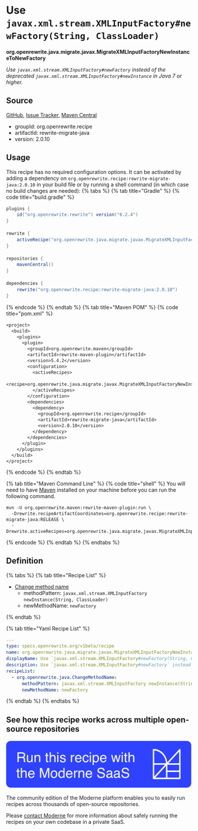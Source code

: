 # Use `javax.xml.stream.XMLInputFactory#newFactory(String, ClassLoader)`

**org.openrewrite.java.migrate.javax.MigrateXMLInputFactoryNewInstanceToNewFactory**

_Use `javax.xml.stream.XMLInputFactory#newFactory` instead of the deprecated `javax.xml.stream.XMLInputFactory#newInstance` in Java 7 or higher._

## Source

[GitHub](https://github.com/openrewrite/rewrite-migrate-java/blob/main/src/main/resources/META-INF/rewrite/javax-xml-stream.yml), [Issue Tracker](https://github.com/openrewrite/rewrite-migrate-java/issues), [Maven Central](https://central.sonatype.com/artifact/org.openrewrite.recipe/rewrite-migrate-java/2.0.10/jar)

* groupId: org.openrewrite.recipe
* artifactId: rewrite-migrate-java
* version: 2.0.10


## Usage

This recipe has no required configuration options. It can be activated by adding a dependency on `org.openrewrite.recipe:rewrite-migrate-java:2.0.10` in your build file or by running a shell command (in which case no build changes are needed): 
{% tabs %}
{% tab title="Gradle" %}
{% code title="build.gradle" %}
```groovy
plugins {
    id("org.openrewrite.rewrite") version("6.2.4")
}

rewrite {
    activeRecipe("org.openrewrite.java.migrate.javax.MigrateXMLInputFactoryNewInstanceToNewFactory")
}

repositories {
    mavenCentral()
}

dependencies {
    rewrite("org.openrewrite.recipe:rewrite-migrate-java:2.0.10")
}
```
{% endcode %}
{% endtab %}
{% tab title="Maven POM" %}
{% code title="pom.xml" %}
```markup
<project>
  <build>
    <plugins>
      <plugin>
        <groupId>org.openrewrite.maven</groupId>
        <artifactId>rewrite-maven-plugin</artifactId>
        <version>5.4.2</version>
        <configuration>
          <activeRecipes>
            <recipe>org.openrewrite.java.migrate.javax.MigrateXMLInputFactoryNewInstanceToNewFactory</recipe>
          </activeRecipes>
        </configuration>
        <dependencies>
          <dependency>
            <groupId>org.openrewrite.recipe</groupId>
            <artifactId>rewrite-migrate-java</artifactId>
            <version>2.0.10</version>
          </dependency>
        </dependencies>
      </plugin>
    </plugins>
  </build>
</project>
```
{% endcode %}
{% endtab %}

{% tab title="Maven Command Line" %}
{% code title="shell" %}
You will need to have [Maven](https://maven.apache.org/download.cgi) installed on your machine before you can run the following command.

```shell
mvn -U org.openrewrite.maven:rewrite-maven-plugin:run \
  -Drewrite.recipeArtifactCoordinates=org.openrewrite.recipe:rewrite-migrate-java:RELEASE \
  -Drewrite.activeRecipes=org.openrewrite.java.migrate.javax.MigrateXMLInputFactoryNewInstanceToNewFactory
```
{% endcode %}
{% endtab %}
{% endtabs %}

## Definition

{% tabs %}
{% tab title="Recipe List" %}
* [Change method name](../../../java/changemethodname.md)
  * methodPattern: `javax.xml.stream.XMLInputFactory newInstance(String, ClassLoader)`
  * newMethodName: `newFactory`

{% endtab %}

{% tab title="Yaml Recipe List" %}
```yaml
---
type: specs.openrewrite.org/v1beta/recipe
name: org.openrewrite.java.migrate.javax.MigrateXMLInputFactoryNewInstanceToNewFactory
displayName: Use `javax.xml.stream.XMLInputFactory#newFactory(String, ClassLoader)`
description: Use `javax.xml.stream.XMLInputFactory#newFactory` instead of the deprecated `javax.xml.stream.XMLInputFactory#newInstance` in Java 7 or higher.
recipeList:
  - org.openrewrite.java.ChangeMethodName:
      methodPattern: javax.xml.stream.XMLInputFactory newInstance(String, ClassLoader)
      newMethodName: newFactory

```
{% endtab %}
{% endtabs %}

## See how this recipe works across multiple open-source repositories

[![Moderne Link Image](/.gitbook/assets/ModerneRecipeButton.png)](https://app.moderne.io/recipes/org.openrewrite.java.migrate.javax.MigrateXMLInputFactoryNewInstanceToNewFactory)

The community edition of the Moderne platform enables you to easily run recipes across thousands of open-source repositories.

Please [contact Moderne](https://moderne.io/product) for more information about safely running the recipes on your own codebase in a private SaaS.

